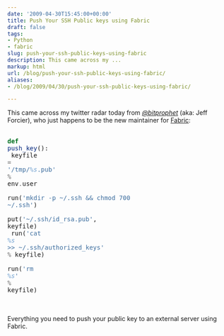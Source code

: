 ```yaml
---
date: '2009-04-30T15:45:00+00:00'
title: Push Your SSH Public keys using Fabric
draft: false
tags:
- Python
- fabric
slug: push-your-ssh-public-keys-using-fabric
description: This came across my ...
markup: html
url: /blog/push-your-ssh-public-keys-using-fabric/
aliases:
- /blog/2009/04/30/push-your-ssh-public-keys-using-fabric/

---
```


This came across my twitter radar today from <em><a href="http://twitter.com/bitprophet/">@bitprophet</a></em> (aka: Jeff Forcier), who just happens to be the new maintainer for <a href="http://www.nongnu.org/fab/">Fabric</a>:<br /><br /><div class="highlight" ><pre><span style="color: #007020; font-weight: bold">def</span> <span style="color: #06287e">push_key</span>():<br />    keyfile <span style="color: #666666">=</span> <span style="color: #4070a0">&#39;/tmp/</span><span style="color: #70a0d0; font-style: italic">%s</span><span style="color: #4070a0">.pub&#39;</span> <span style="color: #666666">%</span> env<span style="color: #666666">.</span>user<br />    run(<span style="color: #4070a0">&#39;mkdir -p ~/.ssh &amp;&amp; chmod 700 ~/.ssh&#39;</span>)<br />    put(<span style="color: #4070a0">&#39;~/.ssh/id_rsa.pub&#39;</span>, keyfile)<br />    run(<span style="color: #4070a0">&#39;cat </span><span style="color: #70a0d0; font-style: italic">%s</span><span style="color: #4070a0"> &gt;&gt; ~/.ssh/authorized_keys&#39;</span> <span style="color: #666666">%</span> keyfile)<br />    run(<span style="color: #4070a0">&#39;rm </span><span style="color: #70a0d0; font-style: italic">%s</span><span style="color: #4070a0">&#39;</span> <span style="color: #666666">%</span> keyfile)<br /></pre></div><br /><br />Everything you need to push your public key to an external server using Fabric.<div class="blogger-post-footer"><img width='1' height='1' src='https://blogger.googleusercontent.com/tracker/4123748873183487963-1296451718188870554?l=bradmontgomery.blogspot.com' alt='' /></div>